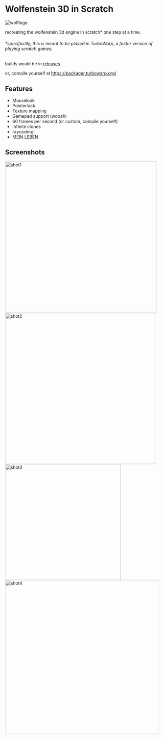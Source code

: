 # Wolfenstein 3D in Scratch
![wolflogo](https://github.com/nickplj12/wolf3d-scratch/assets/78268270/d2f59643-86cf-48de-bf30-2445a7a8cf9b)

recreating the wolfenstein 3d engine in scratch* one step at a time.

###### *specifically, this is meant to be played in TurboWarp, a faster version of playing scratch games.

builds would be in [releases](https://github.com/nickplj12/wolf3d-scratch/releases).

or, compile yourself at https://packager.turbowarp.org/

## Features
* Mouselook
* Pointerlock
* Texture mapping
* Gamepad support (wooah)
* 60 frames per second (or custom, compile yourself)
* Infinite clones
* raycasting!
* MEIN LEBEN

## Screenshots
<img width="494" alt="shot1" src="https://github.com/nickplj12/wolf3d-scratch/assets/78268270/2f7b4dd9-6fa7-487f-bc7f-7099ac222f5b">
<img width="493" alt="shot2" src="https://github.com/nickplj12/wolf3d-scratch/assets/78268270/935365f6-2fd5-4b65-97f2-c2aa1c2cd8a7">
<img width="378" alt="shot3" src="https://github.com/nickplj12/wolf3d-scratch/assets/78268270/4894abc9-5cff-434d-b824-5d5d250a3d72">
<img width="503" alt="shot4" src="https://github.com/nickplj12/wolf3d-scratch/assets/78268270/49a19334-9c9d-4e95-bf60-6bc4501188c2">
